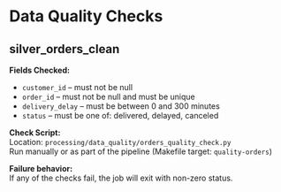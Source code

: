 # Data Quality Checks

## silver_orders_clean

**Fields Checked:**
- `customer_id` – must not be null
- `order_id` – must not be null and must be unique
- `delivery_delay` – must be between 0 and 300 minutes
- `status` – must be one of: delivered, delayed, canceled

**Check Script:**  
Location: `processing/data_quality/orders_quality_check.py`  
Run manually or as part of the pipeline (Makefile target: `quality-orders`)

**Failure behavior:**  
If any of the checks fail, the job will exit with non-zero status.
